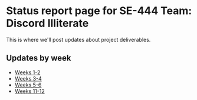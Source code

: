 # Status report page for SE-444 Team: Discord Illiterate

This is where we'll post updates about project deliverables.

## Updates by week

* [Weeks 1-2](statuses/weeks1-2)
* [Weeks 3-4](statuses/weeks3-4)
* [Weeks 5-6](statuses/weeks5-6)
* [Weeks 11-12](statuses/weeks11-12)
